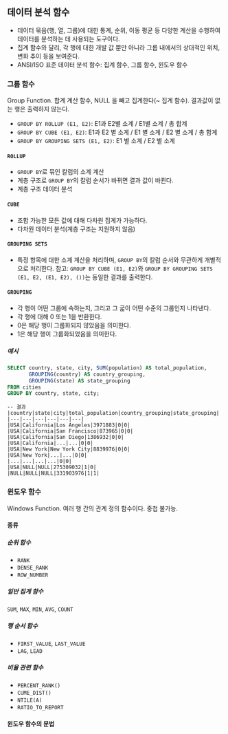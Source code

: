 ## 데이터 분석 함수
- 데이터 묶음(행, 열, 그룹)에 대한 통계, 순위, 이동 평균 등 다양한 계산을 수행하여 데이터를 분석하는 데 사용되는 도구이다.
- 집계 함수와 달리, 각 행에 대한 개발 값 뿐만 아니라 그룹 내에서의 상대적인 위치, 변화 추이 등을 보여준다.
- ANSI/ISO 표준 데이터 분석 함수: 집계 함수, 그룹 함수, 윈도우 함수
### 그룹 함수
Group Function. 합계 계산 함수, NULL 을 빼고 집계한다(~ 집계 함수). 결과값이 없는 행은 출력하지 않는다.
- `GROUP BY ROLLUP (E1, E2)`: E1과 E2별 소계 / E1별 소계 / 총 합계
- `GROUP BY CUBE (E1, E2)`: E1과 E2 별 소계 / E1 별 소계 / E2 별 소계 / 총 합계
- `GROUP BY GROUPING SETS (E1, E2)`: E1 별 소계 / E2 별 소계
#### `ROLLUP`
- `GROUP BY`로 묶인 칼럼의 소계 계산
- 계층 구조로 `GROUP BY`의 칼럼 순서가 바뀌면 결과 값이 바뀐다.
- 계층 구조 데이터 분석
#### `CUBE`
- 조합 가능한 모든 값에 대해 다차원 집계가 가능하다.
- 다차원 데이터 분석(계층 구조는 지원하지 않음)
#### `GROUPING SETS`
- 특정 항목에 대한 소계 계산을 처리하며, `GROUP BY`의 칼럼 순서와 무관하게 개별적으로 처리한다.
참고: `GROUP BY CUBE (E1, E2)`와 `GROUP BY GROUPING SETS (E1, E2, (E1, E2), ())`는 동일한 결과를 출력한다.
#### `GROUPING`
- 각 행이 어떤 그룹에 속하는지, 그리고 그 굷이 어떤 수준의 그룹인지 나타낸다.
- 각 행에 대해 0 또는 1을 반환한다.
- 0은 해당 행이 그룹화되지 않았음을 의미한다.
- 1은 해당 행이 그룹화되었음을 의미한다.
##### 예시
```SQL
SELECT country, state, city, SUM(population) AS total_population,
       GROUPING(country) AS country_grouping,
       GROUPING(state) AS state_grouping
FROM cities
GROUP BY country, state, city;
```
```
-- 결과
|country|state|city|total_population|country_grouping|state_grouping|
|---|---|---|---|---|---|
|USA|California|Los Angeles|3971883|0|0|
|USA|California|San Francisco|873965|0|0|
|USA|California|San Diego|1386932|0|0|
|USA|California|...|...|0|0|
|USA|New York|New York City|8839976|0|0|
|USA|New York|...|...|0|0|
|...|...|...|...|0|0|
|USA|NULL|NULL|275309032|1|0|
|NULL|NULL|NULL|331903976|1|1|
```
### 윈도우 함수
Windows Function. 여러 행 간의 관계 정의 함수이다. 중첩 불가능.
#### 종류
##### 순위 함수
- `RANK`
- `DENSE_RANK`
- `ROW_NUMBER`
##### 일반 집계 함수
`SUM`, `MAX`, `MIN`, `AVG`, `COUNT`
##### 행 순서 함수
- `FIRST_VALUE`, `LAST_VALUE`
- `LAG`, `LEAD`
##### 비율 관련 함수
- `PERCENT_RANK()`
- `CUME_DIST()`
- `NTILE(A)`
- `RATIO_TO_REPORT`
#### 윈도우 함수의 문법